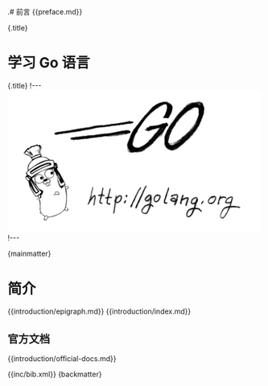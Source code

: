 .# 前言
{{preface.md}}

{.title}
# 学习 Go 语言
{.title}
!---
![](fig/bumper.png)
!---

{mainmatter}

# 简介
{{introduction/epigraph.md}}
{{introduction/index.md}}
## 官方文档
{{introduction/official-docs.md}}

{{inc/bib.xml}}
{backmatter}
